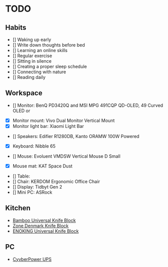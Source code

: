 # TODO

## Habits

- [] Waking up early
- [] Write down thoughts before bed
- [] Learning an online skills
- [] Regular exercise
- [] Sitting in silence
- [] Creating a proper sleep schedule
- [] Connecting with nature
- [] Reading daily

## Workspace

- [] Monitor: BenQ PD3420Q and MSI MPG 491CQP QD-OLED, 49 Curved OLED or 
- [x] Monitor mount: Vivo Dual Monitor Vertical Mount
- [x] Monitor light bar: Xiaomi Light Bar
- [] Speakers: Edifier R1280DB, Kanto ORAMW 100W Powered
- [x] Keyboard: Nibble 65
- [] Mouse: Evoluent VMDSW Vertical Mouse D Small
- [x] Mouse mat: KAT Space Dust
- [] Table:
- [] Chair: KERDOM Ergonomic Office Chair
- [] Display: Tidbyt Gen 2
- [] Mini PC: ASRock

## Kitchen

- [Bamboo Universal Knife Block](https://www.amazon.com/Bamboo-Universal-Knife-Block-Built/dp/B07MMQS4YV/ref=sr_1_1?dib=eyJ2IjoiMSJ9.HmVXB-ResN7Iwb_dMOlT94Gpg_LxWB3nrKNW4FXatS0dSDVFMvWTCA9BqtxyEVRV8-lG5o53q6EGygCfe_HHXQd-qZO8zFlpISrIzrHshuONmaX_xJ8okIt9yZDlUqHJYQCx12l366pm2gRNFo06azF9EVjxZUu7Ly9MZKEXEMzg558bNiAylZVmw-39C71BtW2_W_XO7Zx3x1pbRjQwb4ziJUcGgKw_hPQAquQhve-160ld5AqN-BnEnMhOZTURxih-y_Tu86ObFO4CfkPIGGxWgCc_UbD3FJMUbl0RHsQ.sEz-1MgzEWdEoy0vJyuzGJmvL49aRsyf0Dnn95iNHuA&dib_tag=se&keywords=Kitchen+Seven&qid=1730210912&sr=8-1)
- [Zone Denmark Knife Block](https://www.amazon.com/Zone-Denmark-330468-Piece-Board/dp/B07J28LH9T?ref_=ast_sto_dp)
- [ENOKING Universal Knife Block](https://www.amazon.com/ENOKING-Universal-Organizer-Removable-Bristles/dp/B0C6523413?ref_=ast_sto_dp&th=1)

## PC

- [CyvberPower UPS](https://www.amazon.com/CyberPower-CP1500AVRLCD3-Intelligent-System-Outlets/dp/B0BCMLLSHL?ref_=ast_sto_dp&th=1)
